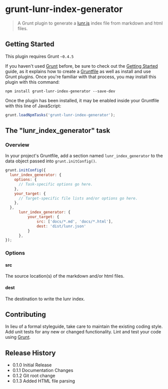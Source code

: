 # grunt-lunr-index-generator

> A Grunt plugin to generate a [lunr.js](http://lunrjs.com/) index file from markdown and html files.

## Getting Started
This plugin requires Grunt `~0.4.5`

If you haven't used [Grunt](http://gruntjs.com/) before, be sure to check out the [Getting Started](http://gruntjs.com/getting-started) guide, as it explains how to create a [Gruntfile](http://gruntjs.com/sample-gruntfile) as well as install and use Grunt plugins. Once you're familiar with that process, you may install this plugin with this command:

```shell
npm install grunt-lunr-index-generator --save-dev
```

Once the plugin has been installed, it may be enabled inside your Gruntfile with this line of JavaScript:

```js
grunt.loadNpmTasks('grunt-lunr-index-generator');
```

## The "lunr_index_generator" task

### Overview
In your project's Gruntfile, add a section named `lunr_index_generator` to the data object passed into `grunt.initConfig()`.

```js
grunt.initConfig({
  lunr_index_generator: {
    options: {
      // Task-specific options go here.
    },
    your_target: {
      // Target-specific file lists and/or options go here.
    },
  },
      lunr_index_generator: {
          your_target: {
              src: ['docs/*.md', 'docs/*.html'],
              dest: 'dist/lunr.json'
          }
      },
});
```

### Options

#### src
The source location(s) of the markdown and/or html files.

#### dest
The destination to write the lunr index.

## Contributing
In lieu of a formal styleguide, take care to maintain the existing coding style. Add unit tests for any new or changed functionality. Lint and test your code using [Grunt](http://gruntjs.com/).

## Release History
* 0.1.0 Initial Release
* 0.1.1 Documentation Changes
* 0.1.2 Git root change
* 0.1.3 Added HTML file parsing
